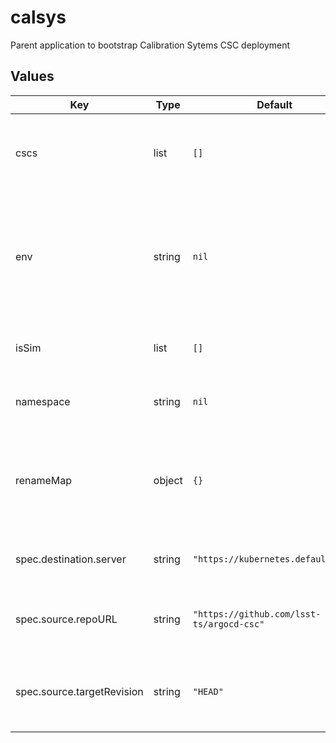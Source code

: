 # calsys

Parent application to bootstrap Calibration Sytems CSC deployment

## Values

| Key | Type | Default | Description |
|-----|------|---------|-------------|
| cscs | list | `[]` | The list of applications (CSCs) to deploy via the collector app |
| env | string | `nil` | The environment (location) to set for the configuration. This picks the Helm values file to use in the deployment. |
| isSim | list | `[]` | The list of applications that are run as simulators |
| namespace | string | `nil` | The namespace for the child applications |
| renameMap | object | `{}` | A dictionary of _app name_: _new name_ used to set the application name to _new name_ |
| spec.destination.server | string | `"https://kubernetes.default.svc"` | The URL for the Kubernetes server |
| spec.source.repoURL | string | `"https://github.com/lsst-ts/argocd-csc"` | The repository URL that contains the configuration |
| spec.source.targetRevision | string | `"HEAD"` | The target revision (repository branch) to use for the configuration |
